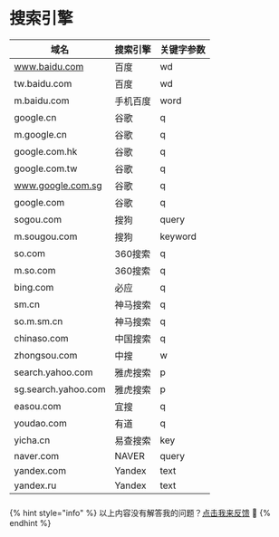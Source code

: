 # 搜索引擎

| 域名                  | 搜索引擎   | 关键字参数   |
| ------------------- | ------ | ------- |
| www.baidu.com       | 百度     | wd      |
| tw.baidu.com        | 百度     | wd      |
| m.baidu.com         | 手机百度   | word    |
| google.cn           | 谷歌     | q       |
| m.google.cn         | 谷歌     | q       |
| google.com.hk       | 谷歌     | q       |
| google.com.tw       | 谷歌     | q       |
| www.google.com.sg   | 谷歌     | q       |
| google.com          | 谷歌     | q       |
| sogou.com           | 搜狗     | query   |
| m.sougou.com        | 搜狗     | keyword |
| so.com              | 360搜索  | q       |
| m.so.com            | 360搜索  | q       |
| bing.com            | 必应     | q       |
| sm.cn               | 神马搜索   | q       |
| so.m.sm.cn          | 神马搜索   | q       |
| chinaso.com         | 中国搜索   | q       |
| zhongsou.com        | 中搜     | w       |
| search.yahoo.com    | 雅虎搜索   | p       |
| sg.search.yahoo.com | 雅虎搜索   | p       |
| easou.com           | 宜搜     | q       |
| youdao.com          | 有道     | q       |
| yicha.cn            | 易查搜索   | key     |
| naver.com           | NAVER  | query   |
| yandex.com          | Yandex | text    |
| yandex.ru           | Yandex | text    |

###

{% hint style="info" %}
以上内容没有解答我的问题？[点击我来反馈](https://support.qq.com/products/118522/) 🚀
{% endhint %}
